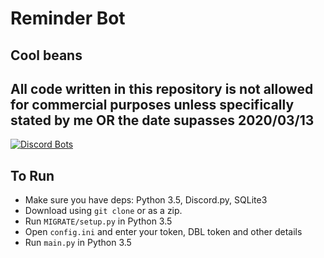# Reminder Bot
## Cool beans

## All code written in this repository is not allowed for commercial purposes unless specifically stated by me OR the date supasses 2020/03/13

[![Discord Bots](https://discordbots.org/api/widget/349920059549941761.svg)](https://discordbots.org/bot/349920059549941761)

## To Run
* Make sure you have deps: Python 3.5, Discord.py, SQLite3
* Download using `git clone` or as a zip.
* Run `MIGRATE/setup.py` in Python 3.5
* Open `config.ini` and enter your token, DBL token and other details
* Run `main.py` in Python 3.5
